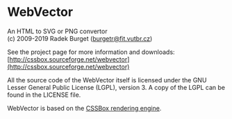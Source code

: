 WebVector
=========

An HTML to SVG or PNG convertor\
(c) 2009-2019 Radek Burget (burgetr@fit.vutbr.cz)

See the project page for more information and downloads:
[http://cssbox.sourceforge.net/webvector](http://cssbox.sourceforge.net/webvector)

All the source code of the WebVector itself is licensed under the GNU Lesser General
Public License (LGPL), version 3. A copy of the LGPL can be found 
in the LICENSE file.

WebVector is based on the
[CSSBox rendering engine](http://cssbox.sourceforge.net/).
